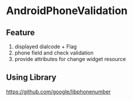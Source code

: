 # AndroidPhoneValidation

## Feature
1. displayed dialcode + Flag
2. phone field and check validation
3. provide attributes for change widget resource

## Using Library
https://github.com/google/libphonenumber
